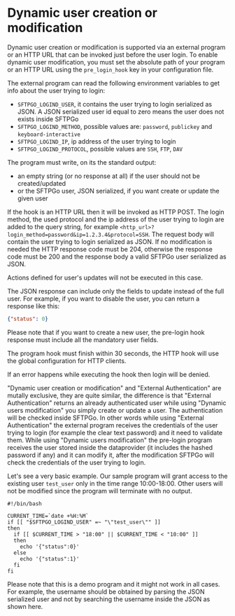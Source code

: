 # Dynamic user creation or modification

Dynamic user creation or modification is supported via an external program or an HTTP URL that can be invoked just before the user login.
To enable dynamic user modification, you must set the absolute path of your program or an HTTP URL using the `pre_login_hook` key in your configuration file.

The external program can read the following environment variables to get info about the user trying to login:

- `SFTPGO_LOGIND_USER`, it contains the user trying to login serialized as JSON. A JSON serialized user id equal to zero means the user does not exists inside SFTPGo
- `SFTPGO_LOGIND_METHOD`, possible values are: `password`, `publickey` and `keyboard-interactive`
- `SFTPGO_LOGIND_IP`, ip address of the user trying to login
- `SFTPGO_LOGIND_PROTOCOL`, possible values are `SSH`, `FTP`, `DAV`

The program must write, on its the standard output:

- an empty string (or no response at all) if the user should not be created/updated
- or the SFTPGo user, JSON serialized, if you want create or update the given user

If the hook is an HTTP URL then it will be invoked as HTTP POST. The login method, the used protocol and the ip address of the user trying to login are added to the query string, for example `<http_url>?login_method=password&ip=1.2.3.4&protocol=SSH`.
The request body will contain the user trying to login serialized as JSON. If no modification is needed the HTTP response code must be 204, otherwise the response code must be 200 and the response body a valid SFTPGo user serialized as JSON.

Actions defined for user's updates will not be executed in this case.

The JSON response can include only the fields to update instead of the full user. For example, if you want to disable the user, you can return a response like this:

```json
{"status": 0}
```

Please note that if you want to create a new user, the pre-login hook response must include all the mandatory user fields.

The program hook must finish within 30 seconds, the HTTP hook will use the global configuration for HTTP clients.

If an error happens while executing the hook then login will be denied.

"Dynamic user creation or modification" and "External Authentication" are mutally exclusive, they are quite similar, the difference is that "External Authentication" returns an already authenticated user while using "Dynamic users modification" you simply create or update a user. The authentication will be checked inside SFTPGo.
In other words while using "External Authentication" the external program receives the credentials of the user trying to login (for example the clear text password) and it need to validate them. While using "Dynamic users modification" the pre-login program receives the user stored inside the dataprovider (it includes the hashed password if any) and it can modify it, after the modification SFTPGo will check the credentials of the user trying to login.

Let's see a very basic example. Our sample program will grant access to the existing user `test_user` only in the time range 10:00-18:00. Other users will not be modified since the program will terminate with no output.

```shell
#!/bin/bash

CURRENT_TIME=`date +%H:%M`
if [[ "$SFTPGO_LOGIND_USER" =~ "\"test_user\"" ]]
then
  if [[ $CURRENT_TIME > "18:00" || $CURRENT_TIME < "10:00" ]]
  then
    echo '{"status":0}'
  else
    echo '{"status":1}'
  fi
fi
```

Please note that this is a demo program and it might not work in all cases. For example, the username should be obtained by parsing the JSON serialized user and not by searching the username inside the JSON as shown here.
